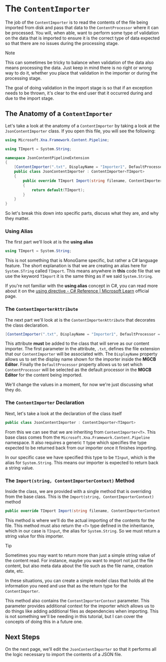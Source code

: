 # The `ContentImporter`
The job of the `ContentImporter` is to read the contents of the file being imported from disk and pass that data to the `ContentProcessor` where it can be processed.  You will, when able, want to perform some type of validation on the data that is imported to ensure it is the correct type of data expected so that there are no issues during the processing stage.  

> [!NOTE]
> This can sometimes be tricky to balance when validation of the data also means processing the data.  Just keep in mind there is no right or wrong way to do it, whether you place that validation in the importer or during the processing stage.
>
> The goal of doing validation in the import stage is so that if an exception needs to be thrown, it's clear to the end user that it occurred during and due to the import stage.

## The Anatomy of a `ContentImporter`
Let's take a look at the anatomy of a `ContentImporter` by taking a look at the `JsonContentImporter` class.  If you open this file, you will see the following:

```cs
using Microsoft.Xna.Framework.Content.Pipeline;

using TImport = System.String;

namespace JsonContentPipelineExtension
{
    [ContentImporter(".txt", DisplayName = "Importer1", DefaultProcessor = "Processor1")]
    public class JsonContentImporter : ContentImporter<TImport>
    {
        public override TImport Import(string filename, ContentImporterContext context)
        {
            return default(TImport);
        }
    }
}
```

So let's break this down into specific parts, discuss what they are, and why they matter.

### Using Alias
The first part we'll look at is the **using alias**

```cs
using TImport = System.String;
```

This is not something that is MonoGame specific, but rather a C# language feature. The short explanation is that we are creating an alias here for `System.STring` called `TImport`.  This means anywhere in **this** code file that we use the keyword `TImport` it is the same thing as if we said `System.String`. 

If you're not familiar with the **using alias** concept in C#, you can read more about it on the [using directive - C# Reference | Microsoft Learn](https://learn.microsoft.com/en-us/dotnet/csharp/language-reference/keywords/using-directive#using-alias) official page.

### The `ContentImporterAttribute`
The next part we'll look at is the `ContentImporterAttribute` that decorates the class declaration.

```cs
[ContentImporter(".txt", DisplayName = "Importer1", DefaultProcessor = "Processor1")]
```

This attribute **must** be added to the class that will serve as our content importer.  The first parameter in the attribute, `.txt`, defines the file extension that our `ContentImporter` will be associated with.  The `DisplayName` property allows us to set the display name shown for the importer inside the **MGCB Editor**.  Finally the `DefaultProcessor` property allows us to set which `ContentProcessor` will be selected as the default processor in the **MGCB Editor** for the content being imported.

We'll change the values in a moment, for now we're just discussing what they do.

### The `ContentImporter` Declaration
Next, let's take a look at the declaration of the class itself

```cs
public class JsonContentImporter : ContentImporter<TImport>
```

From this we can see that we are inheriting from `ContentImporter<T>`.  This base class comes from the `Microsoft.Xna.Framework.Content.Pipeline` namespace.  It also requires a generic `T` type which specifies the type expected to be returned back from our importer once it finishes importing.

In our specific case we have specified this type to be `TInput`, which is the alias for `System.String`.  This means our importer is expected to return back a string value.

### The `Import(string, ContentImporterContext)` Method
Inside the class, we are provided with a single method that is overriding from the base class.  This is the `Import(string, ContentImporterContext)` method

```cs
public override TImport Import(string filename, ContentImporterContext context)
```

This method is where we'll do the actual importing of the contents for the file.  This method must also return the `<T>` type defined in the inheritance, which in our case is `TInput`, the alias for `System.String`.  So we must return a string value for this importer.

> [!TIP]
> Sometimes you may want to return more than just a simple string value of the content read.  For instance, maybe you want to import not just the file content, but also meta data about the file such as the file name, creation date, etc.
>
> In these situations, you can create a simple model class that holds all the information you need and use that as the return type for the `ContentImporter`.

This method also contains the `ContentImporterContext` parameter.  This parameter provides additional context for the importer which allows us to do things like adding additional files as dependencies when importing.  This is not something we'll be needing in this tutorial, but I can cover the concepts of doing this in a future one.

## Next Steps
On the next page, we'll edit the `JsonContentImporter` so that it performs all the logic necessary to import the contents of a JSON file.


